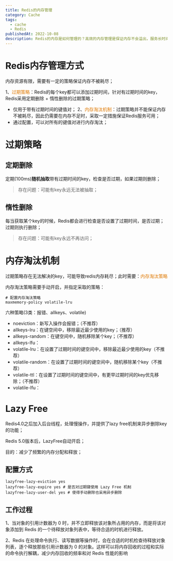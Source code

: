 ```yaml
---
title: Redis的内存管理
category: Cache
tags:
  - cache
  - Redis
publishedAt: 2022-10-08
description: Redis的内存是如何管理的？高效的内存管理是保证内存不会溢出，服务长时间稳定运行、保持高性能的保证。
---
```


# Redis内存管理方式

内存资源有限，需要有一定的策略保证内存不被耗尽；

1、<font color="#de7802">过期策略</font>：Redis的每个key都可以添加过期时间，针对有过期时间的key，Redis采用定期删除 + 惰性删除的过期策略；
- 仅用于带有过期时间的键值对；
2、<font color="#de7802">内存淘汰机制</font>：过期策略并不能保证内存不被耗尽，因此仍需要在内存不足时，采取一定措施保证Redis服务可用；
- 通过配置，可以对所有的键值对进行内存淘汰；
# 过期策略

## 定期删除

定期(100ms)**随机抽取**带有过期时间的key，检查是否过期，如果过期则删除；

>存在问题：可能有key永远无法被抽取；

## 惰性删除

每当获取某个key的时候，Redis都会进行检查是否设置了过期时间，是否过期；过期则执行删除；

>存在问题：可能有key永远不再访问；

# 内存淘汰机制

过期策略存在无法解决的key，可能导致redis内存耗尽；此时需要：<font color="#de7802">内存淘汰策略</font>

内存淘汰策略需要手动开启，并指定采取的策略：

```shell
# 配置内存淘汰策略
maxmemory-policy volatile-lru
```


六种策略(3类：报错、allkeys、volatile)
- noeviction：新写入操作会报错；（不推荐）
- allkeys-lru：在键空间中，移除最近最少使用的key；（推荐）
- allkeys-random：在键空间中，随机移除某个key；（不推荐）
- allkeys-lfu：
- volatile-lru：在设置了过期时间的键空间中，移除最近最少使用的key（不推荐）
- volatile-random：在设置了过期时间的键空间中，随机移除某个key（不推荐）
- volatile-ttl：在设置了过期时间的键空间中，有更早过期时间的key优先移除；（不推荐）
- volatile-lfu：
# Lazy Free

Redis4.0之后加入后台线程，处理慢操作，并提供了lazy free机制来异步删除key的功能；

Redis 5.0版本后，LazyFree自动开启；

目的：减少了频繁的内存分配和释放；

## 配置方式

```shell
lazyfree-lazy-eviction yes
lazyfree-lazy-expire yes # 是否对过期键使用 Lazy Free 机制
lazyfree-lazy-user-del yes # 使得手动删除也采用异步删除
```

## 工作过程

1、当对象的引用计数器为 0 时，并不立即释放该对象所占用的内存，而是将该对象添加到 Redis 的一个待释放对象列表中，等待合适的时机进行释放。

2、Redis 在处理命令执行、读写数据等操作时，会在合适的时机检查待释放对象列表，逐个释放那些引用计数器为 0 的对象。这样可以将内存回收的过程和实际的命令执行解耦，减少内存回收的频率和对 Redis 性能的影响


